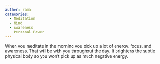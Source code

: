 ```yaml
---
author: rama
categories:
  - Meditation
  - Mind
  - Awareness
  - Personal Power
---
```


When you meditate in the morning you pick up a lot of energy, focus, and awareness. That will be with you throughout the day. It brightens the subtle physical body so you won't pick up as much negative energy.
